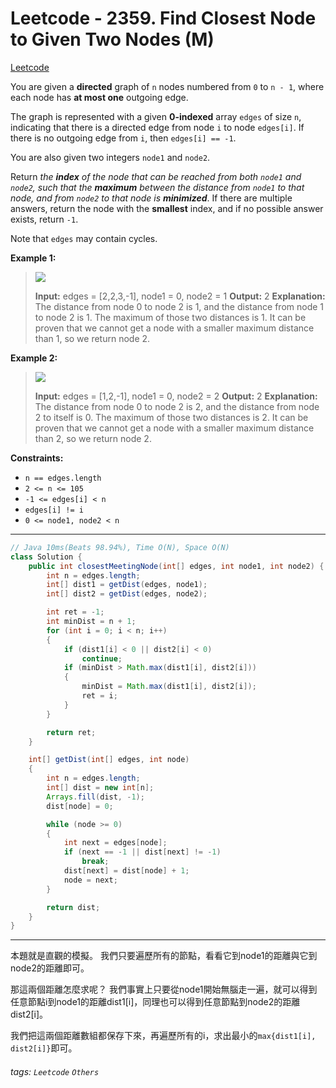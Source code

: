 # Leetcode - 2359. Find Closest Node to Given Two Nodes (M)

[Leetcode](https://leetcode.com/problems/find-closest-node-to-given-two-nodes/)

You are given a **directed** graph of `n` nodes numbered from `0` to `n - 1`, where each node has **at most one** outgoing edge.

The graph is represented with a given **0-indexed** array `edges` of size `n`, indicating that there is a directed edge from node `i` to node `edges[i]`. If there is no outgoing edge from `i`, then `edges[i] == -1`.

You are also given two integers `node1` and `node2`.

Return _the **index** of the node that can be reached from both _`node1`_ and _`node2`_, such that the **maximum** between the distance from _`node1`_ to that node, and from _`node2`_ to that node is **minimized**_. If there are multiple answers, return the node with the **smallest** index, and if no possible answer exists, return `-1`.

Note that `edges` may contain cycles.

**Example 1:**

> ![](https://assets.leetcode.com/uploads/2022/06/07/graph4drawio-2.png)
> 
> **Input:** edges = [2,2,3,-1], node1 = 0, node2 = 1
> **Output:** 2
> **Explanation:** The distance from node 0 to node 2 is 1, and the distance from node 1 to node 2 is 1.
> The maximum of those two distances is 1. It can be proven that we cannot get a node with a smaller maximum distance than 1, so we return node 2.

**Example 2:**

> ![](https://assets.leetcode.com/uploads/2022/06/07/graph4drawio-4.png)
> 
> **Input:** edges = [1,2,-1], node1 = 0, node2 = 2
> **Output:** 2
> **Explanation:** The distance from node 0 to node 2 is 2, and the distance from node 2 to itself is 0.
> The maximum of those two distances is 2. It can be proven that we cannot get a node with a smaller maximum distance than 2, so we return node 2.

**Constraints:**

-   `n == edges.length`
-   `2 <= n <= 105`
-   `-1 <= edges[i] < n`
-   `edges[i] != i`
-   `0 <= node1, node2 < n`

---
```java
// Java 10ms(Beats 98.94%), Time O(N), Space O(N)
class Solution {
    public int closestMeetingNode(int[] edges, int node1, int node2) {
        int n = edges.length;
        int[] dist1 = getDist(edges, node1);
        int[] dist2 = getDist(edges, node2);

        int ret = -1;
        int minDist = n + 1;
        for (int i = 0; i < n; i++)
        {
            if (dist1[i] < 0 || dist2[i] < 0)
                continue;
            if (minDist > Math.max(dist1[i], dist2[i]))
            {
                minDist = Math.max(dist1[i], dist2[i]);
                ret = i;
            }
        }

        return ret;
    }

    int[] getDist(int[] edges, int node)
    {
        int n = edges.length;
        int[] dist = new int[n];
        Arrays.fill(dist, -1);
        dist[node] = 0;

        while (node >= 0)
        {
            int next = edges[node];
            if (next == -1 || dist[next] != -1)
                break;
            dist[next] = dist[node] + 1;
            node = next;
        }

        return dist;
    }
}
```
---

本題就是直觀的模擬。
我們只要遍歷所有的節點，看看它到node1的距離與它到node2的距離即可。

那這兩個距離怎麼求呢？
我們事實上只要從node1開始無腦走一遍，就可以得到任意節點i到node1的距離dist1[i]，同理也可以得到任意節點到node2的距離dist2[i]。

我們把這兩個距離數組都保存下來，再遍歷所有的i，求出最小的`max{dist1[i], dist2[i]}`即可。


###### tags: `Leetcode` `Others`